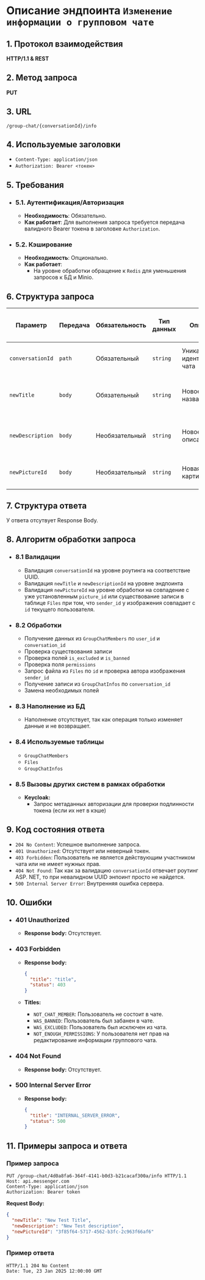 # Описание эндпоинта `Изменение информации о групповом чате`

## 1. Протокол взаимодействия  

**HTTP/1.1 & REST**  

## 2. Метод запроса  

**PUT**  

## 3. URL  

`/group-chat/{conversationId}/info`  

## 4. Используемые заголовки  

- `Content-Type: application/json`  
- `Authorization: Bearer <токен>`  

## 5. Требования  

- ### 5.1. Аутентификация/Авторизация  

  - **Необходимость**: Обязательно.  
  - **Как работает**: Для выполнения запроса требуется передача валидного Bearer токена в заголовке `Authorization`.  

- ### 5.2. Кэширование  

  - **Необходимость**: Опционально.  
  - **Как работает**:  
    - На уровне обработки обращение к `Redis` для уменьшения запросов к БД и Minio. 

## 6. Структура запроса  

| **Параметр**     | **Передача** | **Обязательность** | **Тип данных** | **Описание**                  | **Условия валидации**     | **Значения по умолчанию / Допустимые значения** |
|----------------- |--------------|--------------------|----------------|-------------------------------|---------------------------|-------------------------------------------------|
| `conversationId` | `path`       | Обязательный       | `string`       | Уникальный идентификатор чата | Должен быть валидным UUID | Нет значения по умолчанию                       |
| `newTitle`       | `body`       | Обязательный       | `string`       | Новое название чата           | Длина должна быть от 1 до 100 символов | Нет значения по умолчанию          |
| `newDescription` | `body`       | Необязательный     | `string`       | Новое описание чата           | Длина должна быть от 1 до 500 символов | Нет значения по умолчанию          |
| `newPictureId`   | `body`       | Необязательный     | `string`       | Новая картинка чата           | Должен быть валидным UUID | Нет значения по умолчанию                       |

## 7. Структура ответа  

У ответа отсутвует Response Body.

## 8. Алгоритм обработки запроса

- ### 8.1 Валидации
  - Валидация `conversationId` на уровне роутинга на соответствие UUID.
  - Валидация `newTitle` и `newDescriptionId` на уровне эндпоинта
  - Валидация `newPictureId` на уровне обработки на совпадение с уже установленным `picture_id` или существование записи в таблице `Files` при том, что `sender_id` у изображения совпадает с `id` текущего пользователя.

- ### 8.2 Обработки
  - Получение данных из `GroupChatMembers` по `user_id` и `conversation_id`
  - Проверка существования записи
  - Проверка полей `is_excluded` и `is_banned`
  - Проверка поля `permissions`
  - Запрос файла из `Files` по `id` и проверка автора изображения `sender_id`
  - Получение записи из `GroupChatInfos` по `conversation_id`
  - Замена необходимых полей


- ### 8.3 Наполнение из БД
  - Наполнение отсутствует, так как операция только изменяет данные и не возвращает.

- ### 8.4 Используемые таблицы
  - `GroupChatMembers`
  - `Files`
  - `GroupChatInfos`

- ### 8.5 Вызовы других систем в рамках обработки
  - **Keycloak:**
    - Запрос метаданных авторизации для проверки подлинности токена (если их нет в кэше)  

## 9. Код состояния ответа

- `204 No Content`: Успешное выполнение запроса.
- `401 Unauthorized`: Отсутствует или неверный токен.
- `403 Forbidden`: Пользователь не является действующим участником чата или не имеет нужных прав.
- `404 Not Found`: Так как за валидацию `conversationId` отвечает роутинг ASP. NET, то при невалидном UUID энпоинт просто не найдется.
- `500 Internal Server Error`: Внутренняя ошибка сервера.

## 10. Ошибки
- ### 401 Unauthorized

  - **Response body:** Отсутствует.

- ### 403 Forbidden

  - **Response body:**
    ```json 
    {
      "title": "title",
      "status": 403
    }
    ```

  - **Titles:**
    - `NOT_CHAT_MEMBER`: Пользователь не состоит в чате.
    - `WAS_BANNED`: Пользователь был забанен в чате.
    - `WAS_EXCLUDED`: Пользователь был исключен из чата.
    - `NOT_ENOUGH_PERMISSIONS`: У пользователя нет прав на редактирование информации группового чата.

- ### 404 Not Found

  - **Response body:** Отсутствует.

- ### 500 Internal Server Error

  - **Response body:**
    ```json 
    {
      "title": "INTERNAL_SERVER_ERROR",
      "status": 500
    }
    ```

## 11. Примеры запроса и ответа

### Пример запроса

```http
PUT /group-chat/4d0a8fa6-364f-4141-b0d3-b21cacaf300a/info HTTP/1.1  
Host: api.messenger.com  
Content-Type: application/json  
Authorization: Bearer token
```

**Request Body:**
```json
{
  "newTitle": "New Test Title",
  "newDescription": "New Test description",
  "newPictureId": "3f85f64-5717-4562-b3fc-2c963f66af6"
}
```

### Пример ответа

```http
HTTP/1.1 204 No Content  
Date: Tue, 23 Jan 2025 12:00:00 GMT
```

